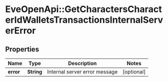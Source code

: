 # EveOpenApi::GetCharactersCharacterIdWalletsTransactionsInternalServerError

## Properties
Name | Type | Description | Notes
------------ | ------------- | ------------- | -------------
**error** | **String** | Internal server error message | [optional] 


